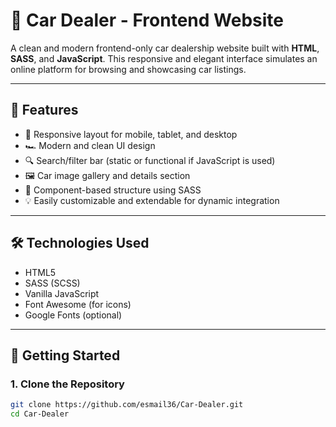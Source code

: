 # 🚗 Car Dealer - Frontend Website

A clean and modern frontend-only car dealership website built with **HTML**, **SASS**, and **JavaScript**. This responsive and elegant interface simulates an online platform for browsing and showcasing car listings.

---

## 🌟 Features

- 📱 Responsive layout for mobile, tablet, and desktop
- 🏎️ Modern and clean UI design
- 🔍 Search/filter bar (static or functional if JavaScript is used)
- 🖼️ Car image gallery and details section
- 📂 Component-based structure using SASS
- 💡 Easily customizable and extendable for dynamic integration

---

## 🛠️ Technologies Used

- HTML5  
- SASS (SCSS)  
- Vanilla JavaScript  
- Font Awesome (for icons)  
- Google Fonts (optional)

---

## 🚀 Getting Started

### 1. Clone the Repository

```bash
git clone https://github.com/esmail36/Car-Dealer.git
cd Car-Dealer
